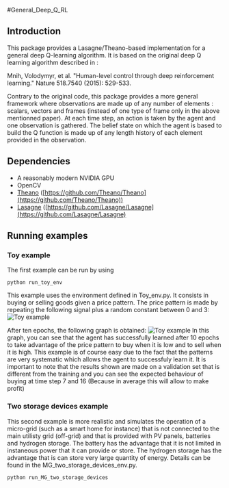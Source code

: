 #General_Deep_Q_RL
## Introduction 

This package provides a Lasagne/Theano-based implementation for a general deep Q-learning algorithm. It is based on the original deep Q learning algorithm described in :

Mnih, Volodymyr, et al. "Human-level control through deep reinforcement learning." Nature 518.7540 (2015): 529-533.

Contrary to the original code, this package provides a more general framework where observations are made up of any number of elements : scalars, vectors and frames (instead of one type of frame only in the above mentionned paper). At each time step, an action is taken by the agent and one observation is gathered. The belief state on which the agent is based to build the Q function is made up of any length history of each element provided in the observation.


## Dependencies

* A reasonably modern NVIDIA GPU
* OpenCV
* [Theano](http://deeplearning.net/software/theano/) ([https://github.com/Theano/Theano](https://github.com/Theano/Theano))
* [Lasagne](http://lasagne.readthedocs.org/en/latest/) ([https://github.com/Lasagne/Lasagne](https://github.com/Lasagne/Lasagne)


## Running examples

### Toy example
The first example can be run by using 
```
python run_toy_env
```
This example uses the environment defined in Toy_env.py. It consists in buying or selling goods given a price pattern. The price pattern is made by repeating the following signal plus a random constant between 0 and 3:
![Toy example](/General_deep_q_rl/plot_toy_example_signal.png)

After ten epochs, the following graph is obtained:
![Toy example](/General_deep_q_rl/plot_toy_example.png)
In this graph, you can see that the agent has successfully learned after 10 epochs to take advantage of the price pattern to buy when it is low and to sell when it is high. This example is of course easy due to the fact that the patterns are very systematic which allows the agent to successfuly learn it. It is important to note that the results shown are made on a validation set that is different from the training and you can see the expected behaviour of buying at time step 7 and 16 (Because in average this will allow to make profit)



### Two storage devices example
This second example is more realistic and simulates the operation of a micro-grid (such as a smart home for instance) that is not connected to the main utilisty grid (off-grid) and that is provided with PV panels, batteries and hydrogen storage. The battery has the advantage that it is not limited in instaneous power that it can provide or store. The hydrogen storage has the advantage that is can store very large quantity of energy. Details can be found in the MG_two_storage_devices_env.py.

```
python run_MG_two_storage_devices
```



